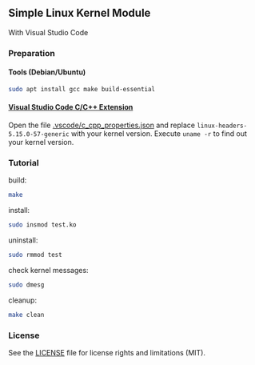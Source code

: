 ## Simple Linux Kernel Module
With Visual Studio Code


### Preparation

#### Tools (Debian/Ubuntu)

```sh
sudo apt install gcc make build-essential
```

####  [Visual Studio Code C/C++ Extension](https://marketplace.visualstudio.com/items?itemName=ms-vscode.cpptools)

Open the file [.vscode/c_cpp_properties.json](.vscode/c_cpp_properties.json) and replace `linux-headers-5.15.0-57-generic` with your kernel version. Execute `uname -r` to find out your kernel version.

### Tutorial

build:
```sh
make
```

install:
```sh
sudo insmod test.ko
```

uninstall:
```sh
sudo rmmod test
```

check kernel messages:
```sh
sudo dmesg
```

cleanup:
```sh
make clean
```

### License

See the [LICENSE](LICENSE.md) file for license rights and limitations (MIT).